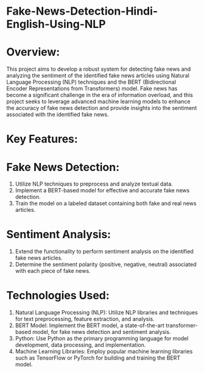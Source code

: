 # Fake-News-Detection-Hindi-English-Using-NLP

# Overview:

This project aims to develop a robust system for detecting fake news and analyzing the sentiment of the identified fake news articles using Natural Language Processing (NLP) techniques and the BERT (Bidirectional Encoder Representations from Transformers) model. Fake news has become a significant challenge in the era of information overload, and this project seeks to leverage advanced machine learning models to enhance the accuracy of fake news detection and provide insights into the sentiment associated with the identified fake news.

# Key Features:

# Fake News Detection:

1) Utilize NLP techniques to preprocess and analyze textual data.
2) Implement a BERT-based model for effective and accurate fake news detection.
3) Train the model on a labeled dataset containing both fake and real news articles.

 # Sentiment Analysis:

1) Extend the functionality to perform sentiment analysis on the identified fake news articles.
2) Determine the sentiment polarity (positive, negative, neutral) associated with each piece of fake news.


# Technologies Used:
1) Natural Language Processing (NLP): Utilize NLP libraries and techniques for text preprocessing, feature extraction, and analysis.
2) BERT Model: Implement the BERT model, a state-of-the-art transformer-based model, for fake news detection and sentiment analysis.
3) Python: Use Python as the primary programming language for model development, data processing, and implementation.
4) Machine Learning Libraries: Employ popular machine learning libraries such as TensorFlow or PyTorch for building and training the BERT model.
